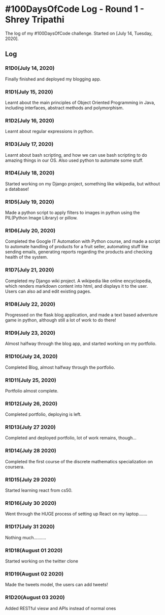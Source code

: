 # #100DaysOfCode Log - Round 1 - Shrey Tripathi

The log of my #100DaysOfCode challenge. Started on [July 14, Tuesday, 2020].

## Log

### R1D0(July 14, 2020)   
Finally finished and deployed my blogging app.

### R1D1(July 15, 2020)
Learnt about the main principles of Object Oriented Programming in Java, including interfaces, abstract methods and polymorphism.

### R1D2(July 16, 2020)

Learnt about regular expressions in python.  

### R1D3(July 17, 2020)

Learnt about bash scripting, and how we can use bash scripting to do amazing things in our OS. Also used python to automate some stuff. 

### R1D4(July 18, 2020)

Started working on my Django project, something like wikipedia, but without a database!

### R1D5(July 19, 2020)

Made a python script to apply filters to images in python using the PIL(Python Image Library) or pillow.

### R1D6(July 20, 2020)

Completed the Google IT Automation with Python course, and made a script to automate handling of products for a fruit seller, automating stuff like sending emails, generating reports regarding the products and checking health of the system.

### R1D7(July 21, 2020)

Completed my Django wiki project. A wikipedia like online encyclopedia, which renders markdown content into html, and displays it to the user. Users can also ad and edit existing pages.

### R1D8(July 22, 2020)

Progressed on the flask blog application, and made a text based adventure game in python, although still a lot of work to do there!

### R1D9(July 23, 2020)

Almost halfway through the blog app, and started working on my portfolio.

### R1D10(July 24, 2020)

Completed Blog, almost halfway through the portfolio.

### R1D11(July 25, 2020)

Portfolio almost complete.

### R1D12(July 26, 2020)

Completed portfolio, deploying is left.

### R1D13(July 27 2020)

Completed and deployed portfolio, lot of work remains, though...

### R1D14(July 28 2020)

Completed the first course of the discrete mathematics specialization on coursera.

### R1D15(July 29 2020)

Started learning react from cs50.

### R1D16(July 30 2020)

Went through the HUGE process of setting up React on my laptop.......

### R1D17(July 31 2020)

Nothing much..........

### R1D18(August 01 2020)

Started working on the twitter clone

### R1D19(August 02 2020)

Made the tweets model, the users can add tweets!

### R1D20(August 03 2020)

Added RESTful viesw and APIs instead of normal ones 


